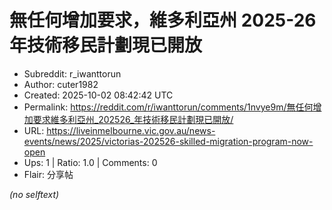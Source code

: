 # 無任何增加要求，維多利亞州 2025-26 年技術移民計劃現已開放

- Subreddit: r_iwanttorun
- Author: cuter1982
- Created: 2025-10-02 08:42:42 UTC
- Permalink: https://reddit.com/r/iwanttorun/comments/1nvye9m/無任何增加要求維多利亞州_202526_年技術移民計劃現已開放/
- URL: https://liveinmelbourne.vic.gov.au/news-events/news/2025/victorias-202526-skilled-migration-program-now-open
- Ups: 1 | Ratio: 1.0 | Comments: 0
- Flair: 分享帖

_(no selftext)_
